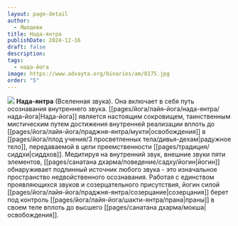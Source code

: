 ```yaml
---
layout: page-detail
author:
  - Яшодеви
title: Нада-янтра
publishDate: 2024-12-16
draft: false
description: 
tags:
  - нада-йога
image: https://www.advayta.org/binaries/am/8175.jpg
order: "5"
---
```

![](https://www.advayta.org/binaries/am/8175.jpg)
**Нада-янтра** (Вселенная звука). Она включает в себя путь осознавания внутреннего звука. [[pages/йога/лайя-йога/нада-янтра/нада-йога|Нада-йога]] является настоящим сокровищем, таинственным мистическим путем достижения внутренней реализации вплоть до [[pages/йога/лайя-йога/праджня-янтра/мукти|освобождения]] в [[pages/йога/плод учения/3 просветленных тела/дивья-дехам|радужное тело]], передаваемой в цепи преемственности [[pages/традиция/сиддхи|сиддхов]]. Медитируя на внутренний звук, внешние звуки пяти элементов, [[pages/санатана дхарма/поведение/садху/йогин|йогин]] обнаруживает подлинный источник любого звука - это изначальное пространство недвойственного осознавания. Работая с единством проявляющихся звуков и созерцательного присутствия, йогин силой [[pages/йога/лайя-йога/праджня-янтра/созерцание|созерцания]] берет под контроль [[pages/йога/лайя-йога/шакти-янтра/прана|праны]] в своем теле вплоть до высшего [[pages/санатана дхарма/мокша|освобождения]]. 